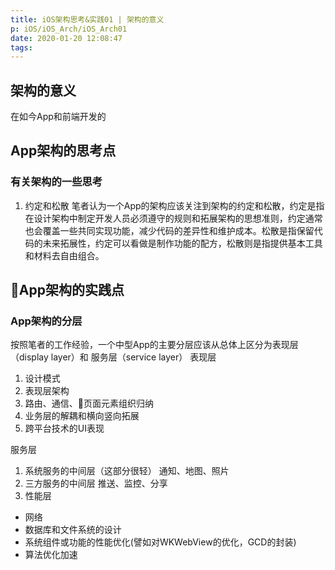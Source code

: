 ```yaml
---
title: iOS架构思考&实践01 | 架构的意义
p: iOS/iOS_Arch/iOS_Arch01
date: 2020-01-20 12:08:47
tags:
---
```


## 架构的意义
在如今App和前端开发的


## App架构的思考点

### 有关架构的一些思考
1. 约定和松散
笔者认为一个App的架构应该关注到架构的约定和松散，约定是指在设计架构中制定开发人员必须遵守的规则和拓展架构的思想准则，约定通常也会覆盖一些共同实现功能，减少代码的差异性和维护成本。松散是指保留代码的未来拓展性，约定可以看做是制作功能的配方，松散则是指提供基本工具和材料去自由组合。

## App架构的实践点

### App架构的分层
按照笔者的工作经验，一个中型App的主要分层应该从总体上区分为表现层（display layer）和 服务层（service layer）
表现层
1. 设计模式
2. 表现层架构
3. 路由、通信、页面元素组织归纳
4. 业务层的解耦和横向竖向拓展
5. 跨平台技术的UI表现

服务层
1. 系统服务的中间层（这部分很轻）
  通知、地图、照片
2. 三方服务的中间层
  推送、监控、分享
3. 性能层
  * 网络
  * 数据库和文件系统的设计
  * 系统组件或功能的性能优化(譬如对WKWebView的优化，GCD的封装)
  * 算法优化加速